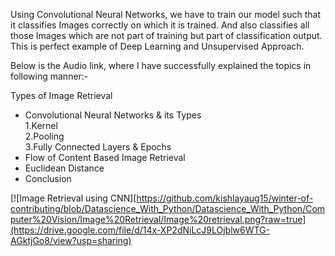Using Convolutional Neural Networks, we have to train our model such that it classifies Images correctly on which it is trained. And also classifies all those Images which are not part of training but part of classification output. This is perfect example of Deep Learning and Unsupervised Approach.

Below is the Audio link, where I have successfully explained the topics in following manner:-

Types of Image Retrieval <br>
- Convolutional Neural Networks & its Types <br>
1.Kernel <br>
2.Pooling <br>
3.Fully Connected Layers & Epochs <br>
- Flow of Content Based Image Retrieval <br>
- Euclidean Distance <br>
- Conclusion <br>

[![Image Retrieval using CNN][https://github.com/kishlayaug15/winter-of-contributing/blob/Datascience_With_Python/Datascience_With_Python/Computer%20Vision/Image%20Retrieval/Image%20retrieval.png?raw=true](https://drive.google.com/file/d/14x-XP2dNiLcJ9LOjblw6WTG-AGktjGo8/view?usp=sharing)
